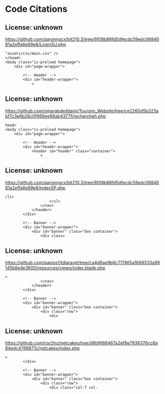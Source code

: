 # Code Citations

## License: unknown
https://github.com/aaronngcx/bit210.3/tree/6f08b88fd5dfecdc59edc0684681a2effa6e89e8/LoginSU.php

```
"assets/css/main.css" />
</head>
<body class="is-preload homepage">
    <div id="page-wrapper">

        <!-- Header -->
        <div id="header-wrapper">
            <
```


## License: unknown
https://github.com/omarabdeddaim/Toursim_Website/tree/ce2260d5b323abf7c3e6b28c0f969ee98ab4377f/rechercheh.php

```
head>
<body class="is-preload homepage">
    <div id="page-wrapper">

        <!-- Header -->
        <div id="header-wrapper">
            <header id="header" class="container">
                <
```


## License: unknown
https://github.com/aaronngcx/bit210.3/tree/6f08b88fd5dfecdc59edc0684681a2effa6e89e8/indexSP.php

```
/li>
                    </ul>
                </nav>
            </header>
        </div>

        <!-- Banner -->
        <div id="banner-wrapper">
            <div id="banner" class="box container">
                <div class=
```


## License: unknown
https://github.com/papiss1/tdlaravel/tree/ca4d9ae9b6c717865a1668533a99145b8ede3600/resources/views/index.blade.php

```
>
                </nav>
            </header>
        </div>

        <!-- Banner -->
        <div id="banner-wrapper">
            <div id="banner" class="box container">
                <div class="row">
                    <div
```


## License: unknown
https://github.com/csc5nz/netcakes/tree/d8bf668467a2ef8e7938376cc6a84edc4769871c/netcakes/index.php

```
>
        </div>

        <!-- Banner -->
        <div id="banner-wrapper">
            <div id="banner" class="box container">
                <div class="row">
                    <div class="col-7 col-
```

